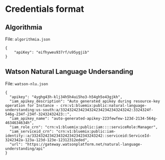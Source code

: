 # Credentials format

## Algorithmia

File: `algorithmia.json`

```
{
    "apiKey": "eifhyweu937rf/u95ygjib"
}
```

## Watson Natural Language Undersanding

File: `watson-nlu.json`

```
{
  "apikey": "4yghg43h-klj34h5h4ui5ho3-h54gh5o43gjkh",
  "iam_apikey_description": "Auto generated apikey during resource-key operation for Instance - crn:v1:bluemix:public:natural-language-understanding:us-south:a/33243242342343242342342343243242:3324324f-546g-234f-234f-32432432423::",
  "iam_apikey_name": "auto-generated-apikey-223fewfew-123d-2134-564g-4634634634h",
  "iam_role_crn": "crn:v1:bluemix:public:iam::::serviceRole:Manager",
  "iam_serviceid_crn": "crn:v1:bluemix:public:iam-identity::a/33243242342343242342342343243242::serviceid:ServiceId-3242342a-123a-123d-123e-12312312eded",
  "url": "https://gateway.watsonplatform.net/natural-language-understanding/api"
}
```